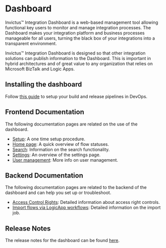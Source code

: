 # Dashboard

Invictus™ Integration Dashboard is a web-based management tool allowing functional key users to monitor and manage integration processes. The Dashboard makes your integration platform and business processes manageable for all users, turning the black box of your integrations into a transparent environment.

Invictus™ Integration Dashboard is designed so that other integration solutions can publish information to the Dashboard. This is important in hybrid architectures and of great value to any organization that relies on Microsoft BizTalk and Logic Apps.

## Installing the dashboard

Follow [this guide](./01_Installation/index.md) to setup your build and release pipelines in DevOps.

## Frontend Documentation

The following documentation pages are related on the use of the dashboard.

* [Setup](./01_Installation/first-time-login.md): A one time setup procedure.
* [Home page](./02_Flows/index.md): A quick overview of flow statuses.
* [Search](./02_Flows/02_search.md): Information on the search functionality.
* [Settings](./04_Other/settings.md): An overview of the settings page.
* [User management](./03_Security/usermanagement.md): More info on user management.

## Backend Documentation

The following documentation pages are related to the backend of the dashboard and can help you set up or troubleshoot.

* [Access Control Rights](accesscontrolrights.md): Detailed information about access right controls.
* [Import flows via LogicApp workflows](./02_Flows/04_import-flow-traces/import-flows-via-la.md): Detailed information on the import job.

## Release Notes

The release notes for the dashboard can be found [here](https://github.com/invictus-integration/docs-ifa/releases).